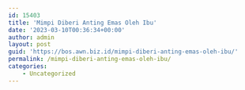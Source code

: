 ```yaml
---
id: 15403
title: 'Mimpi Diberi Anting Emas Oleh Ibu'
date: '2023-03-10T00:36:34+00:00'
author: admin
layout: post
guid: 'https://bos.awn.biz.id/mimpi-diberi-anting-emas-oleh-ibu/'
permalink: /mimpi-diberi-anting-emas-oleh-ibu/
categories:
    - Uncategorized
---
```


